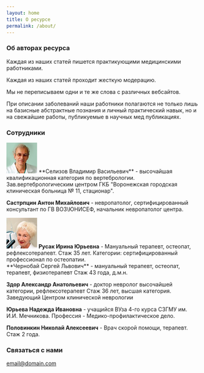 ```yaml
---
layout: home
title: О ресурсе
permalink: /about/
---
```




### Об авторах ресурса

<p class="vaz2">
Каждая из наших статей пишется практикующими медицинскими работниками.
</p>

Каждая из наших статей проходит  жесткую модерацию. 

Мы не переписываем одни и те же слова с различных  вебсайтов.

При описании заболеваний наши работники полагаются не только лишь  на базисные абстрактные познания и личный практический навык, но и на свежайшие работы, публикуемые в научных мед публикациях.

### Сотрудники
<img src="/images/about/kostenko.jpg" alt="Костенко" class="sdb-img">
**Селизов Владимир Васильевич** - высочайшая квалификационная категория по вертебрологии.
 Зав.вертебрологическим центром ГКБ "Воронежская городская клиническая больница № 11, стационар".
 
 
**Састрпцин Антон Михайлович** - невропатолог, сертифицированный консультант по ГВ ВОЗ\ЮНИСЕФ, начальник невропатолог  центра.

<div>
<img src="/images/about/rusak.jpg" alt="Костенко" class="sdb-img">
<b>Русак Ирина Юрьевна</b> - Мануальный терапевт, остеопат, рефлексотерапевт. Стаж 35 лет. Категории: сертифицированный профессионал по остеопатии. 
</div>
**Чернобай Сергей Львович** - мануальный терапевт, остеопат, терапевт, физиотерапевт
Стаж 43 года, д.м.н.

**Здор Александр Анатольевич** -  доктор невролог высочайшей категории, рефлексотерапевт
Стаж 36 лет, высшая категория. Заведующий Центром клинической неврологии 

**Юрьева Надежда Ивановна** -  учащийся ВУза 4-го курса СЗГМУ им. И.И. Мечникова. Профессия - Медико-профилактическое дело.

**Половинкин Николай Алексеевич** -  Врач скорой помощи, терапевт. Стаж 2 года.

### Связаться с нами

[email@domain.com](mailto:email@domain.com)